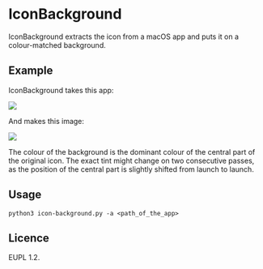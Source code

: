 # IconBackground

IconBackground extracts the icon from a macOS app and puts it on a colour-matched background.

## Example

IconBackground takes this app:

![](example1.jpg)

And makes this image:

![](example2.jpg)

The colour of the background is the dominant colour of the central part of the original icon. The exact tint might change on two consecutive passes, as the position of the central part is slightly shifted from launch to launch.

## Usage

	python3 icon-background.py -a <path_of_the_app>
	
## Licence

EUPL 1.2.